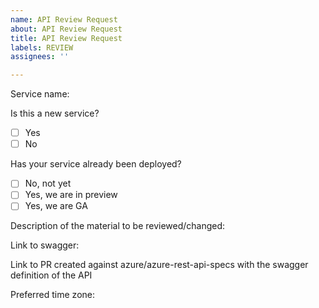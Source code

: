 ```yaml
---
name: API Review Request
about: API Review Request
title: API Review Request
labels: REVIEW
assignees: ''

---
```


Service name: 

Is this a new service?
- [ ] Yes
- [ ] No

Has your service already been deployed?
- [ ] No, not yet
- [ ] Yes, we are in preview
- [ ] Yes, we are GA

Description of the material to be reviewed/changed: 

Link to swagger:

Link to PR created against azure/azure-rest-api-specs with the swagger definition of the API

Preferred time zone:

